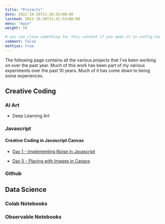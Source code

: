```yaml
---
title: "Projects"
date: 2022-10-26T21:38:52+08:00
lastmod: 2022-10-26T21:41:52+08:00
menu: "main"
weight: 50

# you can close something for this content if you open it in config.toml.
comment: false
mathjax: true
---
```


The following page contains all the various projects that I've been working on over the past year. Much of this work has been part of my various experiments over the past 10 years. Much of it has come down to being some experiences. 


## Creative Coding 

### AI Art 
* Deep Learning Art 

### Javascript 

#### Creative Coding in Javascript Canvas
* [Day 1 - Implementing Noise in Javascript](https://observablehq.com/@cdr6934/day-1-of-30-implementing-noise-in-vanilla-javascript)

* [Day 5 - Playing with Images in Canavs](https://observablehq.com/@cdr6934/day-5-of-30-playing-with-images-in-vanilla-javascript)

### Github 

## Data Science 

### Colab Notebooks

### Observable Notebooks

